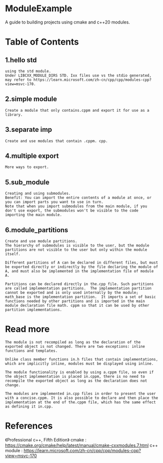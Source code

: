 # ModuleExample
A guide to building projects using cmake and c++20 modules.

# Table of Contents
## 1.hello std
    using the std module.
    Under LIBCXX_MODULE_DIRS STD. Ixx files use vs the stdio generated, may refer to https://learn.microsoft.com/zh-cn/cpp/cpp/modules-cpp?view=msvc-170.
## 2.simple module
    Create a module that only contains.cppm and export it for use as a library.
## 3.separate imp
    Create and use modules that contain .cppm. cpp.
## 4.multiple export
    More ways to export.
## 5.sub_module
    Creating and using submodules.
    Benefit: You can import the entire contents of a module at once, or you can import parts you want to use in turn.
    Note that when you import submodules from the main module, if you don't use export, the submodules won't be visible to the code importing the main module.
## 6.module_partitions
    Create and use module partitions.
    The hierarchy of submodules is visible to the user, but the module partitions are not visible to the user but only within the module itself.

    Different partitions of A can be declared in different files, but must be exported directly or indirectly by the file declaring the module of A, and must also be implemented in the implementation file of module A.
    
    Partitions can be declared directly in the.cpp file. Such partitions are called implementation partitions.  The implementation partition cannot be exported and is only used internally by the module;  math_base is the implementation partition.  It imports a set of basic functions needed by other partitions and is imported in the main module declaration file math. cppm so that it can be used by other partition implementations.

# Read more
    The module is not recompiled as long as the declaration of the exported object is not changed. There are two exceptions: inline functions and templates.

    Unlike class member functions in.h files that contain implementations, which are implicitly inline, modules must be displayed using inline.

    The module functionality is enabled by using a.cppm file, so even if the object implementation is placed in.cppm, there is no need to recompile the exported object as long as the declaration does not change.

    The modules are implemented in.cpp files in order to present the user with a concise.cppm. It is also possible to declare and then place the implementation at the end of the.cppm file, which has the same effect as defining it in.cpp.

# References
《Professional c++, Fifth Edition》
cmake       :   https://cmake.org/cmake/help/latest/manual/cmake-cxxmodules.7.html
c++ module  :   https://learn.microsoft.com/zh-cn/cpp/cpp/modules-cpp?view=msvc-170
